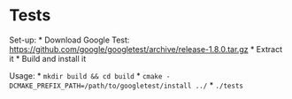 Tests
===========

Set-up:
    * Download Google Test: https://github.com/google/googletest/archive/release-1.8.0.tar.gz
    * Extract it
    * Build and install it

Usage:
    * `mkdir build && cd build`
    * `cmake -DCMAKE_PREFIX_PATH=/path/to/googletest/install ../`
    * `./tests`

